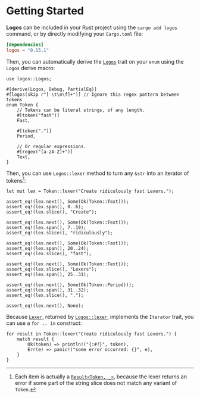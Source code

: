 # Getting Started

**Logos** can be included in your Rust project using the `cargo add logos` command, or by directly modifying your `Cargo.toml` file:

```toml
[dependencies]
logos = "0.15.1"
```

Then, you can automatically derive the [`Logos`](https://docs.rs/logos/latest/logos/trait.Logos.html) trait on your `enum` using the `Logos` derive macro:

```rust,no_run,no_playground
use logos::Logos;

#[derive(Logos, Debug, PartialEq)]
#[logos(skip r"[ \t\n\f]+")] // Ignore this regex pattern between tokens
enum Token {
    // Tokens can be literal strings, of any length.
    #[token("fast")]
    Fast,

    #[token(".")]
    Period,

    // Or regular expressions.
    #[regex("[a-zA-Z]+")]
    Text,
}
```

Then, you can use `Logos::lexer` method to turn any `&str` into an iterator of tokens[^1]:

```rust,no_run,no_playground
let mut lex = Token::lexer("Create ridiculously fast Lexers.");

assert_eq!(lex.next(), Some(Ok(Token::Text)));
assert_eq!(lex.span(), 0..6);
assert_eq!(lex.slice(), "Create");

assert_eq!(lex.next(), Some(Ok(Token::Text)));
assert_eq!(lex.span(), 7..19);
assert_eq!(lex.slice(), "ridiculously");

assert_eq!(lex.next(), Some(Ok(Token::Fast)));
assert_eq!(lex.span(), 20..24);
assert_eq!(lex.slice(), "fast");

assert_eq!(lex.next(), Some(Ok(Token::Text)));
assert_eq!(lex.slice(), "Lexers");
assert_eq!(lex.span(), 25..31);

assert_eq!(lex.next(), Some(Ok(Token::Period)));
assert_eq!(lex.span(), 31..32);
assert_eq!(lex.slice(), ".");

assert_eq!(lex.next(), None);
```

[^1]: Each item is actually a [`Result<Token, _>`](https://docs.rs/logos/latest/logos/struct.Lexer.html#associatedtype.Item), because the lexer returns an error if some part of the string slice does not match any variant of `Token`.

Because [`Lexer`](https://docs.rs/logos/latest/logos/struct.Lexer.html), returned by [`Logos::lexer`](https://docs.rs/logos/latest/logos/trait.Logos.html#method.lexer), implements the `Iterator` trait, you can use a `for .. in` construct:

```rust,no_run,no_playground
for result in Token::lexer("Create ridiculously fast Lexers.") {
    match result {
        Ok(token) => println!("{:#?}", token),
        Err(e) => panic!("some error occurred: {}", e),
    }
}
```
